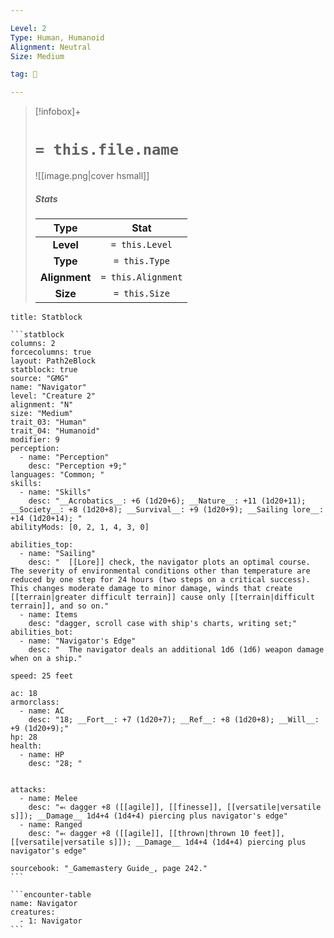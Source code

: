 ```yaml
---

Level: 2
Type: Human, Humanoid
Alignment: Neutral
Size: Medium

tag: 👹

---
```


> [!infobox]+
> #  `= this.file.name`
> ![[image.png|cover hsmall]]
> ##### Stats
> Type | Stat |
> :---:|:---:|
> **Level** | `= this.Level` |
> **Type** | `= this.Type` |
> **Alignment** | `= this.Alignment` |
> **Size** | `= this.Size` |



````ad-info
title: Statblock

```statblock
columns: 2
forcecolumns: true
layout: Path2eBlock
statblock: true
source: "GMG"
name: "Navigator"
level: "Creature 2"
alignment: "N"
size: "Medium"
trait_03: "Human"
trait_04: "Humanoid"
modifier: 9
perception:
  - name: "Perception"
    desc: "Perception +9;"
languages: "Common; "
skills:
  - name: "Skills"
    desc: "__Acrobatics__: +6 (1d20+6); __Nature__: +11 (1d20+11); __Society__: +8 (1d20+8); __Survival__: +9 (1d20+9); __Sailing lore__: +14 (1d20+14); "
abilityMods: [0, 2, 1, 4, 3, 0]

abilities_top:
  - name: "Sailing"
    desc: "  [[Lore]] check, the navigator plots an optimal course. The severity of environmental conditions other than temperature are reduced by one step for 24 hours (two steps on a critical success). This changes moderate damage to minor damage, winds that create [[terrain|greater difficult terrain]] cause only [[terrain|difficult terrain]], and so on."
  - name: Items
    desc: "dagger, scroll case with ship's charts, writing set;"
abilities_bot:
  - name: "Navigator's Edge"
    desc: "  The navigator deals an additional 1d6 (1d6) weapon damage when on a ship."

speed: 25 feet

ac: 18
armorclass:
  - name: AC
    desc: "18; __Fort__: +7 (1d20+7); __Ref__: +8 (1d20+8); __Will__: +9 (1d20+9);"
hp: 28
health:
  - name: HP
    desc: "28; "


attacks:
  - name: Melee
    desc: "⬻ dagger +8 ([[agile]], [[finesse]], [[versatile|versatile s]]); __Damage__ 1d4+4 (1d4+4) piercing plus navigator's edge"
  - name: Ranged
    desc: "⬻ dagger +8 ([[agile]], [[thrown|thrown 10 feet]], [[versatile|versatile s]]); __Damage__ 1d4+4 (1d4+4) piercing plus navigator's edge"

sourcebook: "_Gamemastery Guide_, page 242."
```

```encounter-table
name: Navigator
creatures:
  - 1: Navigator
```

````


